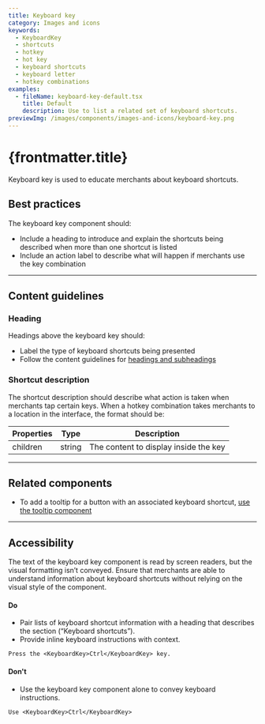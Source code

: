 ```yaml
---
title: Keyboard key
category: Images and icons
keywords:
  - KeyboardKey
  - shortcuts
  - hotkey
  - hot key
  - keyboard shortcuts
  - keyboard letter
  - hotkey combinations
examples:
  - fileName: keyboard-key-default.tsx
    title: Default
    description: Use to list a related set of keyboard shortcuts.
previewImg: /images/components/images-and-icons/keyboard-key.png
---
```


# {frontmatter.title}

<Lede>

Keyboard key is used to educate merchants about keyboard shortcuts.

</Lede>

<Examples />

<Props componentName={frontmatter.title} />

## Best practices

The keyboard key component should:

- Include a heading to introduce and explain the shortcuts being described when more than one shortcut is listed
- Include an action label to describe what will happen if merchants use the key combination

---

## Content guidelines

### Heading

Headings above the keyboard key should:

- Label the type of keyboard shortcuts being presented
- Follow the content guidelines for [headings and subheadings](https://polaris.shopify.com/content/actionable-language#headings-and-subheadings)

### Shortcut description

The shortcut description should describe what action is taken when merchants tap certain keys. When a hotkey combination takes merchants to a location in the interface, the format should be:

| Properties | Type   | Description                           |
| ---------- | ------ | ------------------------------------- |
| children   | string | The content to display inside the key |

---

## Related components

- To add a tooltip for a button with an associated keyboard shortcut, [use the tooltip component](https://polaris.shopify.com/components/tooltip)

---

## Accessibility

The text of the keyboard key component is read by screen readers, but the visual formatting isn’t conveyed. Ensure that merchants are able to understand information about keyboard shortcuts without relying on the visual style of the component.

<DoDont>

#### Do

- Pair lists of keyboard shortcut information with a heading that describes the section (“Keyboard shortcuts”).
- Provide inline keyboard instructions with context.

```JSX
Press the <KeyboardKey>Ctrl</KeyboardKey> key.
```

#### Don't

- Use the keyboard key component alone to convey keyboard instructions.

```JSX
Use <KeyboardKey>Ctrl</KeyboardKey>
```

</DoDont>

